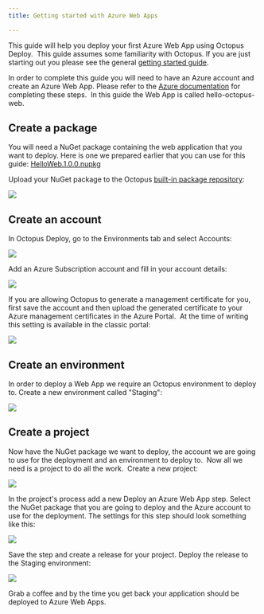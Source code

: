```yaml
---
title: Getting started with Azure Web Apps

---
```



This guide will help you deploy your first Azure Web App using Octopus Deploy.  This guide assumes some familiarity with Octopus. If you are just starting out you please see the general [getting started guide](http://docs.octopusdeploy.com/display/OD/Getting+started).


In order to complete this guide you will need to have an Azure account and create an Azure Web App. Please refer to the [Azure documentation](https://azure.microsoft.com/en-us/documentation/) for completing these steps.  In this guide the Web App is called hello-octopus-web.

## Create a package


You will need a NuGet package containing the web application that you want to deploy. Here is one we prepared earlier that you can use for this guide: [HelloWeb.1.0.0.nupkg](https://download.octopusdeploy.com/demo/HelloWeb.1.0.0.nupkg)


Upload your NuGet package to the Octopus [built-in package repository](/docs/packaging-applications/package-repositories.md):


![](/docs/images/3049356/3278535.png)

## Create an account


In Octopus Deploy, go to the Environments tab and select Accounts:


![](/docs/images/3049331/3278521.png)


Add an Azure Subscription account and fill in your account details:


![](/docs/images/3049356/3278536.png)


If you are allowing Octopus to generate a management certificate for you, first save the account and then upload the generated certificate to your Azure management certificates in the Azure Portal.  At the time of writing this setting is available in the classic portal:


![](/docs/images/3049331/3278522.png)

## Create an environment


In order to deploy a Web App we require an Octopus environment to deploy to. Create a new environment called "Staging":


![](/docs/images/3049356/3278537.png)

## Create a project


Now have the NuGet package we want to deploy, the account we are going to use for the deployment and an environment to deploy to.  Now all we need is a project to do all the work.  Create a new project:


![](/docs/images/3049356/3278538.png)


In the project's process add a new Deploy an Azure Web App step. Select the NuGet package that you are going to deploy and the Azure account to use for the deployment. The settings for this step should look something like this:

![](/docs/images/3049356/3278539.png)

Save the step and create a release for your project. Deploy the release to the Staging environment:

![](/docs/images/3049356/3278540.png)

Grab a coffee and by the time you get back your application should be deployed to Azure Web Apps.
